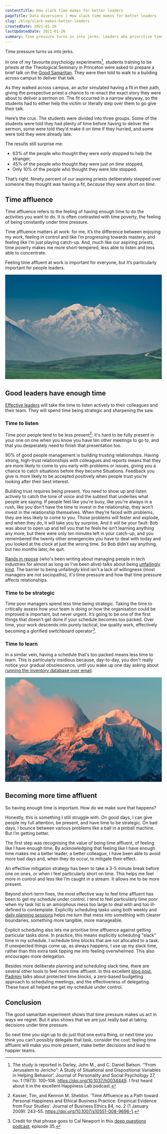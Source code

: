 ```yaml
---
contentTitle: How slack time makes for better leaders
pageTitle: Data diversions | How slack time makes for better leaders
slug: /blog/slack-makes-better-leaders
createdDate: 2021-01-26
lastUpdatedDate: 2021-01-26
summary: Time pressure turns us into jerks. Leaders who prioritise time affluence take better decisions and develop better relationships with their teams. How can we prioritise having enough time?
---
```


Time pressure turns us into jerks.

In one of my favourite psychology experiments[^1], students training to be priests at the Theological Seminary in Princeton were asked to prepare a brief talk on the [Good Samaritan](https://en.wikipedia.org/wiki/Parable_of_the_Good_Samaritan). They were then told to walk to a building across campus to deliver that talk.

As they walked across campus, an actor simulated having a fit in their path, giving the prospective priest a chance to re-enact the exact story they were about to deliver a sermon on. The fit occurred in a narrow alleyway, so the students had to either help the victim or literally step over them to go give their talk.

Here’s the crux. The students were divided into three groups. Some of the students were told they had plenty of time before having to deliver the sermon, some were told they’d make it on time if they hurried, and some were told they were already late.

The results still surprise me:
- 63% of the people who thought they were *early* stopped to help the stranger,
- 45% of the people who thought they were just *on time* stopped,
- Only 10% of the people who thought they were *late* stopped.

That’s right. Ninety percent of our aspiring priests deliberately stepped over someone they thought was having a fit, *because they were short on time*.

## Time affluence

Time affluence refers to the feeling of having enough time to do the activities you want to do. It is often contrasted with time poverty, the feeling of being constantly under time pressure.

Time affluence matters at work: for me, it’s the difference between enjoying my work, feeling in control and like I’m progressing towards mastery, and feeling like I’m just playing catch-up. And, much like our aspiring priests, time poverty makes me more short-tempered, less able to listen and less able to concentrate.

Feeling time affluent at work is important for everyone, but it’s particularly important for people leaders.

<!-- Stephen Meyers on Unsplash -->

![](./images/slack-time-1.jpg)

## Good leaders have enough time

[Effective leaders](/blog/making-yourself-useful-as-a-middle-manager) will take the time to listen actively to their colleagues and their team. They will spend time being strategic and sharpening the saw.

### Time to listen

Time poor people tend to be less present[^2]: it's hard to be fully present in your one on one when you know you have ten other meetings to go to, and that you desperately need to finish that presentation too.

90% of good people management is building trusting relationships. Having strong, high-trust relationships with colleagues and reports means that they are more likely to come to you early with problems or issues, giving you a chance to catch situations before they become Situations. Feedback you give is more likely to be accepted positively when people trust you’re looking after their best interest.

Building trust requires being present. You need to show up and listen actively to catch the tone of voice and the subtext that underlies what people are saying. If people feel like you're busy, like you're always in a rush, like you don’t have the time to invest in the relationship, they won’t invest in the relationship themselves. When they’re faced with problems, they are less likely to come to you. Those problems will fester and explode, and when they do, it will take you by surprise. And it will be your fault: Bob was about to open up and tell you that he feels he isn’t learning anything any more, but there were only ten minutes left in your catch-up, and you remembered the twenty other emergencies you have to deal with today and you looked at the clock at just the wrong time. So Bob didn’t say anything, but two months later, he quit.

[Rands in repose](https://randsinrepose.com/) (who's been writing about managing people in tech industries for almost as long as I've been alive) talks about being [unfailingly kind](https://randsinrepose.com/archives/be-unfailingly-kind/). The barrier to being unfailingly kind isn't a lack of willingness (most managers are not sociopaths), it's time pressure and how that time pressure affects relationships.

### Time to be strategic

Time poor managers spend less time being strategic. Taking the time to critically assess how your team is doing or how the organisation could be improved is important, but never urgent. It’s going to be one of the first things that doesn't get done if your schedule becomes too packed. Over time, your work descends into purely tactical, low quality work, effectively becoming a glorified switchboard operator[^3].

### Time to learn

In a similar vein, having a schedule that's too packed means less time to learn. This is particularly insidious because, day-to-day, you don't really notice your gradual obsolescence, until you wake up one day asking about [running the inventory database over email](https://dilbert.com/search_results?action=search_results&controller=search&page=1&sort=&terms=Inventory+Database).

<!-- Jerry Zhang on Unsplash -->

![](./images/slack-time-2.jpg)

## Becoming more time affluent

So having enough time is important. How do we make sure that happens?

Honestly, this is something I still struggle with. On good days, I can give people my full attention, be present, and have time to be strategic. On bad days, I bounce between various problems like a ball in a pinball machine. But I’m getting better.

The first step was recognising the value of being time affluent, of feeling like I have enough time. By acknowledging that feeling like I have enough time makes me a better leader, a better colleague, I have been able to avoid more bad days and, when they do occur, to mitigate their effect.

An effective mitigation strategy has been to take a 3-5 minute break before one on ones, or when I feel particularly short on time. This helps me feel more in control and less like I’m caught in a stream. It allows me to be more present.

Beyond short-term fixes, the most effective way to feel time affluent has been to get my schedule under control. I tend to feel particularly time poor when my task list is an amorphous mess too large to deal with and too ill-defined to contemplate. Explicitly scheduling tasks using both weekly and [daily planning sessions](https://www.calnewport.com/blog/2013/12/21/deep-habits-the-importance-of-planning-every-minute-of-your-work-day/) helps me turn that mess into something with clearer boundaries, something more tangible, more manageable. 

Explicit scheduling also lets me prioritise time affluence against getting particular tasks done. In practice, this means explicitly scheduling “slack” time in my schedule. I schedule time blocks that are not allocated to a task. If unexpected things come up, as always happens, I use up my slack time, rather than this extra task tipping me into feeling overwhelmed. This also encourages more delegation.

Besides more deliberate planning and scheduling slack time, there are several other tools to feel more time affluent. In this excellent [blog post](https://smallbigideas.substack.com/p/a-proactive-approach-to-time-scarcity-1771e000bf91_), [Padmini](https://smallbigideas.substack.com/) talks about protected time blocks, a zero-based budgeting approach to scheduling meetings, and the effectiveness of delegating. These have all helped me get my schedule under control.

## Conclusion

The good samaritan experiment shows that time pressure makes us act in ways we regret. But it also shows that we are just really bad at taking decisions under time pressure. 

So next time you sign up to do just that one extra thing, or next time you think you can’t possibly delegate that task, consider the cost: feeling time affluent will make you more present, make better decisions and lead to happier teams.


[^1]: The study is reported in Darley, John M., and C. Daniel Batson. ‘“From Jerusalem to Jericho”: A Study of Situational and Dispositional Variables in Helping Behavior’. Journal of Personality and Social Psychology 27, no. 1 (1973): 100–108. https://doi.org/10.1037/h0034449. I first heard about it in the excellent Happiness Lab podcast.

[^2]: Kasser, Tim, and Kennon M. Sheldon. ‘Time Affluence as a Path toward Personal Happiness and Ethical Business Practice: Empirical Evidence from Four Studies’. Journal of Business Ethics 84, no. 2 (1 January 2009): 243–55. https://doi.org/10.1007/s10551-008-9696-1.

[^3]: Credit for that phrase goes to Cal Newport in this [deep questions podcast](https://www.calnewport.com/podcast/), episode 35. 